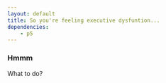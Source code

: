 ```yaml
---
layout: default
title: So you're feeling executive dysfuntion...
dependencies:
    - p5
---
```


### Hmmm

<div id="scatter">
    <script type="text/javascript" src="eDys.js"></script>
</div>

What to do?
